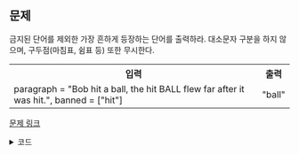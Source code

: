 ## 문제

금지된 단어를 제외한 가장 흔하게 등장하는 단어를 출력하라. 대소문자 구분을 하지 않으며, 구두점(마침표, 쉼표 등) 또한 무시한다.

 <table>
	<th>입력</th>
	<th>출력</th>
	<tr><!-- 첫번째 줄 시작 -->
	    <td>paragraph = "Bob hit a ball, the hit BALL flew far after it was hit.", banned = ["hit"]</td>
	    <td>"ball"</td>
	</tr><!-- 첫번째 줄 끝 -->
    </table>

<a href="https://leetcode.com/problems/most-common-word/" target="_blank">문제 링크</a>

<details>
<summary>코드</summary>
<div markdown="1">

```python
from typing import List
import re
import collections


class Solution:
    def mostCommonWord(self, paragraph: str, banned: List[str]) -> str:
        words = [word for word in re.sub(r'[^\w]', ' ', paragraph) \
            .lower().split() if word not in banned]
        counts = collections.Counter(words)
        
        # 가장 흔하게 등장하는 단어의 첫 번째 인덱스 리턴
        return counts.most_common(1)[0][0]
```

</div>
</details>